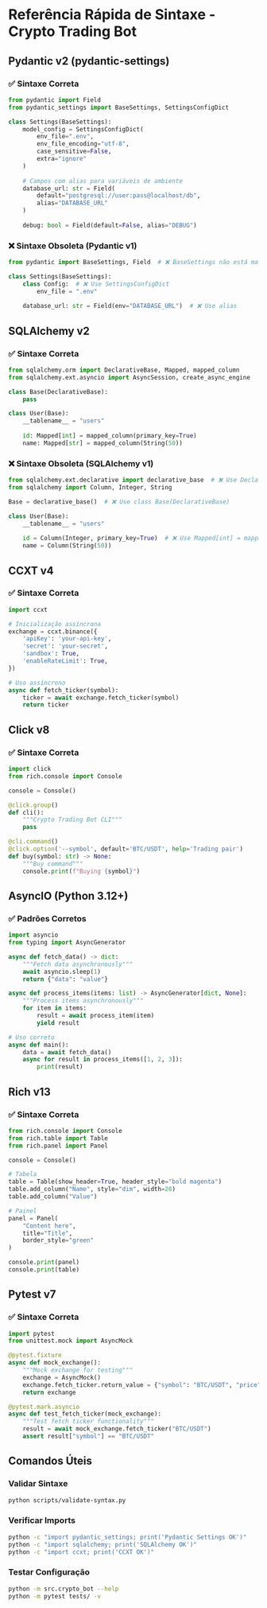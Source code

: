 # Referência Rápida de Sintaxe - Crypto Trading Bot

## Pydantic v2 (pydantic-settings)

### ✅ Sintaxe Correta
```python
from pydantic import Field
from pydantic_settings import BaseSettings, SettingsConfigDict

class Settings(BaseSettings):
    model_config = SettingsConfigDict(
        env_file=".env",
        env_file_encoding="utf-8",
        case_sensitive=False,
        extra="ignore"
    )
    
    # Campos com alias para variáveis de ambiente
    database_url: str = Field(
        default="postgresql://user:pass@localhost/db",
        alias="DATABASE_URL"
    )
    
    debug: bool = Field(default=False, alias="DEBUG")
```

### ❌ Sintaxe Obsoleta (Pydantic v1)
```python
from pydantic import BaseSettings, Field  # ❌ BaseSettings não está mais em pydantic

class Settings(BaseSettings):
    class Config:  # ❌ Use SettingsConfigDict
        env_file = ".env"
    
    database_url: str = Field(env="DATABASE_URL")  # ❌ Use alias
```

## SQLAlchemy v2

### ✅ Sintaxe Correta
```python
from sqlalchemy.orm import DeclarativeBase, Mapped, mapped_column
from sqlalchemy.ext.asyncio import AsyncSession, create_async_engine

class Base(DeclarativeBase):
    pass

class User(Base):
    __tablename__ = "users"
    
    id: Mapped[int] = mapped_column(primary_key=True)
    name: Mapped[str] = mapped_column(String(50))
```

### ❌ Sintaxe Obsoleta (SQLAlchemy v1)
```python
from sqlalchemy.ext.declarative import declarative_base  # ❌ Use DeclarativeBase
from sqlalchemy import Column, Integer, String

Base = declarative_base()  # ❌ Use class Base(DeclarativeBase)

class User(Base):
    __tablename__ = "users"
    
    id = Column(Integer, primary_key=True)  # ❌ Use Mapped[int] = mapped_column
    name = Column(String(50))
```

## CCXT v4

### ✅ Sintaxe Correta
```python
import ccxt

# Inicialização assíncrona
exchange = ccxt.binance({
    'apiKey': 'your-api-key',
    'secret': 'your-secret',
    'sandbox': True,
    'enableRateLimit': True,
})

# Uso assíncrono
async def fetch_ticker(symbol):
    ticker = await exchange.fetch_ticker(symbol)
    return ticker
```

## Click v8

### ✅ Sintaxe Correta
```python
import click
from rich.console import Console

console = Console()

@click.group()
def cli():
    """Crypto Trading Bot CLI"""
    pass

@cli.command()
@click.option('--symbol', default='BTC/USDT', help='Trading pair')
def buy(symbol: str) -> None:
    """Buy command"""
    console.print(f"Buying {symbol}")
```

## AsyncIO (Python 3.12+)

### ✅ Padrões Corretos
```python
import asyncio
from typing import AsyncGenerator

async def fetch_data() -> dict:
    """Fetch data asynchronously"""
    await asyncio.sleep(1)
    return {"data": "value"}

async def process_items(items: list) -> AsyncGenerator[dict, None]:
    """Process items asynchronously"""
    for item in items:
        result = await process_item(item)
        yield result

# Uso correto
async def main():
    data = await fetch_data()
    async for result in process_items([1, 2, 3]):
        print(result)
```

## Rich v13

### ✅ Sintaxe Correta
```python
from rich.console import Console
from rich.table import Table
from rich.panel import Panel

console = Console()

# Tabela
table = Table(show_header=True, header_style="bold magenta")
table.add_column("Name", style="dim", width=20)
table.add_column("Value")

# Painel
panel = Panel(
    "Content here",
    title="Title",
    border_style="green"
)

console.print(panel)
console.print(table)
```

## Pytest v7

### ✅ Sintaxe Correta
```python
import pytest
from unittest.mock import AsyncMock

@pytest.fixture
async def mock_exchange():
    """Mock exchange for testing"""
    exchange = AsyncMock()
    exchange.fetch_ticker.return_value = {"symbol": "BTC/USDT", "price": 50000}
    return exchange

@pytest.mark.asyncio
async def test_fetch_ticker(mock_exchange):
    """Test fetch ticker functionality"""
    result = await mock_exchange.fetch_ticker("BTC/USDT")
    assert result["symbol"] == "BTC/USDT"
```

## Comandos Úteis

### Validar Sintaxe
```bash
python scripts/validate-syntax.py
```

### Verificar Imports
```bash
python -c "import pydantic_settings; print('Pydantic Settings OK')"
python -c "import sqlalchemy; print('SQLAlchemy OK')"
python -c "import ccxt; print('CCXT OK')"
```

### Testar Configuração
```bash
python -m src.crypto_bot --help
python -m pytest tests/ -v
```
